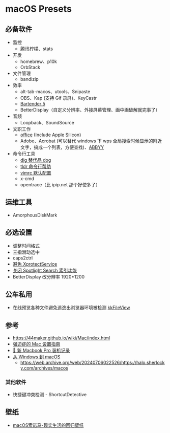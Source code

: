# macOS Presets

## 必备软件
- 监控
  - 腾讯柠檬、stats
- 开发
  - homebrew、p10k
  - OrbStack
- 文件管理
  - bandizip
- 效率
  - alt-tab-macos、utools、Snipaste
  - OBS、Kap (支持 Gif 录屏)、KeyCastr
  - [Bartender 5](https://xclient.info/s/bartender.html)
  - BetterDisplay（自定义分辨率、外接屏幕管理、画中画破解就完事了）
- 音频
  - Loopback、SoundSource
- 文职工作
  - [office](https://github.com/alsyundawy/Microsoft-Office-For-MacOS) (Include Apple Silicon)
  - Adobe、Acrobat (可以替代 windows 下 wps 全局搜索时候显示的附近文字，搞成一个列表，方便查找)、[ABBYY](https://github.com/eric-gitta-moore/abbyy-fine-reader-crack)
- 命令行工具
  - [dig 替代品 dog](https://github.com/ogham/dog)
  - [tldr 命令行帮助](https://github.com/tldr-pages/tldr)
  - [vimrc 默认配置](https://github.com/amix/vimrc)
  - x-cmd
  - opentrace（比 ipip.net 那个好使多了）

## 运维工具
- AmorphousDiskMark

## 必选设置
- 调整时间格式
- 三指滑动选中
- caps2ctrl
- [避免 XprotectService](https://catcoding.me/p/apple-perf/)
- [关闭 Spotlight Search 索引功能](https://blog.csdn.net/hadues/article/details/127889004)
- BetterDisplay 改分辨率 1920*1200

## 公车私用
- 在线预览各种文件避免逃逸出浏览器环境被检测 [kkFileView](https://github.com/kekingcn/kkFileView)

## 参考
- https://44maker.github.io/wiki/Mac/index.html
- [强迫症的 Mac 设置指南](https://github.com/macdao/ocds-guide-to-setting-up-mac)
- [📝 新 Macbook Pro 装机记录](https://www.rustc.cloud/mac-install)
- [从 Windows 到 macOS](https://halo.sherlocky.com/archives/macos)
  - https://web.archive.org/web/20240706022526/https://halo.sherlocky.com/archives/macos

### 其他软件
- 快捷键冲突检测 - ShortcutDetective

## 壁纸
- [macOS索诺马-现实生活的回归壁纸](https://www.dylanmcd.com/blog/macos-sonoma-wallpapers/)
